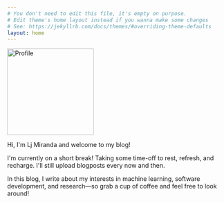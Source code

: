 ```yaml
---
# You don't need to edit this file, it's empty on purpose.
# Edit theme's home layout instead if you wanna make some changes
# See: https://jekyllrb.com/docs/themes/#overriding-theme-defaults
layout: home
---
```


<div class="divider">
    <div class="left">
        <img id="profilepic" width="200" height="200" src="assets/profile.JPG" alt="Profile">
    </div>
    <div class="right">
        <p>Hi, I'm Lj Miranda and welcome to my blog!</p>
        <p>
            I'm currently on a short break! Taking some time-off to rest,
            refresh, and recharge. I'll still upload blogposts every now and
            then.
        </p>
        <p>
            In this blog, I write about my interests in machine learning,
            software development, and research—so grab a cup of coffee and feel
            free to look around!
        </p>
    </div>
</div>
